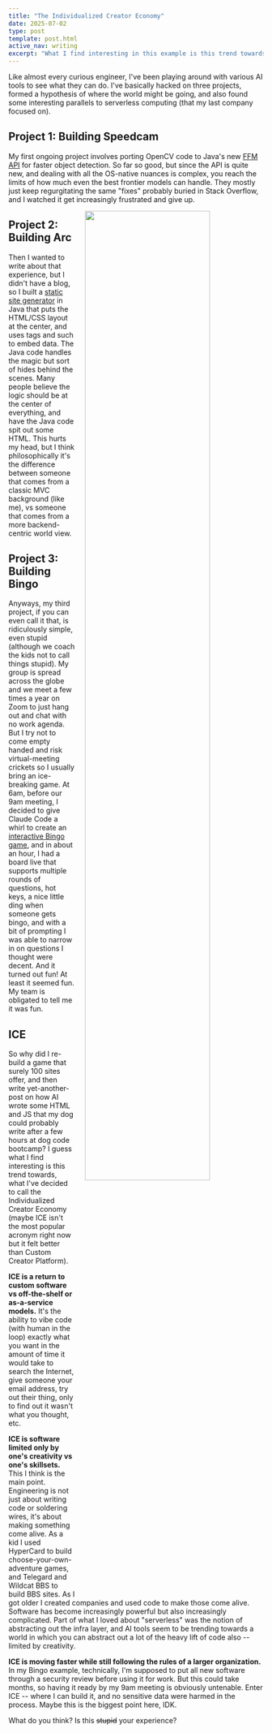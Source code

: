 ```yaml
---
title: "The Individualized Creator Economy"
date: 2025-07-02
type: post
template: post.html
active_nav: writing
excerpt: "What I find interesting in this example is this trend towards, what I'm calling to myself the Individualized Creator Economy, or ICE for sure."
---
```


Like almost every curious engineer, I've been playing around with various AI tools to see what they can do. I've basically hacked on three projects, formed a hypothesis of where the world might be going, and also found some interesting parallels to serverless computing (that my last company focused on).

## Project 1: Building Speedcam

My first ongoing project involves porting OpenCV code to Java's new [FFM API](https://openjdk.org/jeps/454) for faster object detection. So far so good, but since the API is quite new, and dealing with all the OS-native nuances is complex, you reach the limits of how much even the best frontier models can handle. They mostly just keep regurgitating the same "fixes" probably buried in Stack Overflow, and I watched it get increasingly frustrated and give up.

<img src="/assets/bingo.png" style="width: 70%; float: right; margin-left: 20px;" />

## Project 2: Building Arc
Then I wanted to write about that experience, but I didn't have a blog, so I built a [static site generator](/posts/2025-05-28-building-arc) in Java that puts the HTML/CSS layout at the center, and uses tags and such to embed data. The Java code handles the magic but sort of hides behind the scenes. Many people believe the logic should be at the center of everything, and have the Java code spit out some HTML. This hurts my head, but I think philosophically it's the difference between someone that comes from a classic MVC background (like me), vs someone that comes from a more backend-centric world view.

## Project 3: Building Bingo
Anyways, my third project, if you can even call it that, is ridiculously simple, even stupid (although we coach the kids not to call things stupid). My group is spread across the globe and we meet a few times a year on Zoom to just hang out and chat with no work agenda. But I try not to come empty handed and risk virtual-meeting crickets so I usually bring an ice-breaking game. At 6am, before our 9am meeting, I decided to give Claude Code a whirl to create an [interactive Bingo game](https://github.com/carimura/bingo), and in about an hour, I had a board live that supports multiple rounds of questions, hot keys, a nice little ding when someone gets bingo, and with a bit of prompting I was able to narrow in on questions I thought were decent. And it turned out fun! At least it seemed fun. My team is obligated to tell me it was fun.

## ICE

So why did I re-build a game that surely 100 sites offer, and then write yet-another-post on how AI wrote some HTML and JS that my dog could probably write after a few hours at dog code bootcamp? I guess what I find interesting is this trend towards, what I've decided to call the Individualized Creator Economy (maybe ICE isn't the most popular acronym right now but it felt better than Custom Creator Platform).

**ICE is a return to custom software vs off-the-shelf or as-a-service models.** It's the ability to vibe code (with human in the loop) exactly what you want in the amount of time it would take to search the Internet, give someone your email address, try out their thing, only to find out it wasn't what you thought, etc.

**ICE is software limited only by one's creativity vs one's skillsets.** This I think is the main point. Engineering is not just about writing code or soldering wires, it's about making something come alive. As a kid I used HyperCard to build choose-your-own-adventure games, and Telegard and Wildcat BBS to build BBS sites. As I got older I created companies and used code to make those come alive. Software has become increasingly powerful but also increasingly complicated. Part of what I loved about "serverless" was the notion of abstracting out the infra layer, and AI tools seem to be trending towards a world in which you can abstract out a lot of the heavy lift of code also -- limited by creativity.

**ICE is moving faster while still following the rules of a larger organization.** In my Bingo example, technically, I'm supposed to put all new software through a security review before using it for work. But this could take months, so having it ready by my 9am meeting is obviously untenable. Enter ICE -- where I can build it, and no sensitive data were harmed in the process. Maybe this is the biggest point here, IDK.

What do you think? Is this <span style="text-decoration: line-through;">stupid</span> your experience?